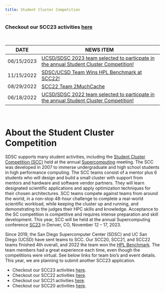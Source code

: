 ```yaml
---
title: Student Cluster Competition
---
```

### Checkout our SCC23 activities [here](scc23) 

<br/>

| DATE | NEWS ITEM |
| ----- | ---- |
| 06/15/2023 | [UCSD/SDSC 2023 team  selected to particpate in the annual Student Cluster Competition!](https://hpc-students.sdsc.edu/2023-06-15-SDSC-UCSD-Team-Selected-for-SCC23/) |
| 11/15/2022 | [SDSC/UCSD Team Wins HPL Benchmark at SCC22!](https://hpc-students.sdsc.edu/2022-11-17-SDSC-UCSD-Team-Wins-HPL-Benchmark/)| 
| 08/29/2022 | [SCC22 Team 2MuchCache](https://www.hpcwire.com/off-the-wire/uc-san-diego-students-team-up-for-annual-supercomputing-contest/) |
| 06/18/2022 | [UCSD/SDSC 2022 team  selected to particpate in the annual Student Cluster Competition!](https://hpc-students.sdsc.edu/2022-06-18-SDSC-UCSD-Team-Selected-for-SCC22/) |

<br/>

# About the Student Cluster Competition

SDSC supports many student activities, including the [Student Cluster Competition (SCC)](http://www.studentclustercompetition.us/) held at the annual [Supercomputing](https://supercomputing.org/) meeting.
The SCC was developed in 2007 to immerse undergraduate and high school students in high performance computing. The SCC teams consist of a mentor plus 6 students who will design and build a small cluster with support from mentors and hardware and software vendor partners. They will learn designated scientific applications and apply optimization techniques for their chosen architectures. SCC teams compete against teams from around the world, in a non-stop 48-hour challenge to complete a real-world scientific workload, while keeping the cluster up and running, and demonstrating to the judges their HPC skills and knowledge.  Acceptance to the SC competition is competitive and requires intense preparation and skill development. This year, SCC will be held at the annual Supercomputing conference [SC23](https://sc23.supercomputing.org/students/student-cluster-competition/) in Denver, CO, November 12 – 17, 2023.

Since 2019, the San Diego Supercomputer Center (SDSC) and UC San Diego (UCSD) have sent  teams to SCC. Our SCC20, SCC21, and SCC22 teams finished 4th overall, and 2022 the team won the  [HPL Benchmark](https://hpc-students.sdsc.edu/2022-11-17-SDSC-UCSD-Team-Wins-HPL-Benchmark/). The team members had a great experience each time, even though the competitions were virtual. See below links for team bio’s and event details. This year, we are planning to submit another SCC23 application.   

-   Checkout our SCC23 activities [here](scc23).
-   Checkout our SCC22 activities [here](scc22).
-   Checkout our SCC21 activities [here](scc21).
-   Checkout our SCC20 activities [here](scc20).
